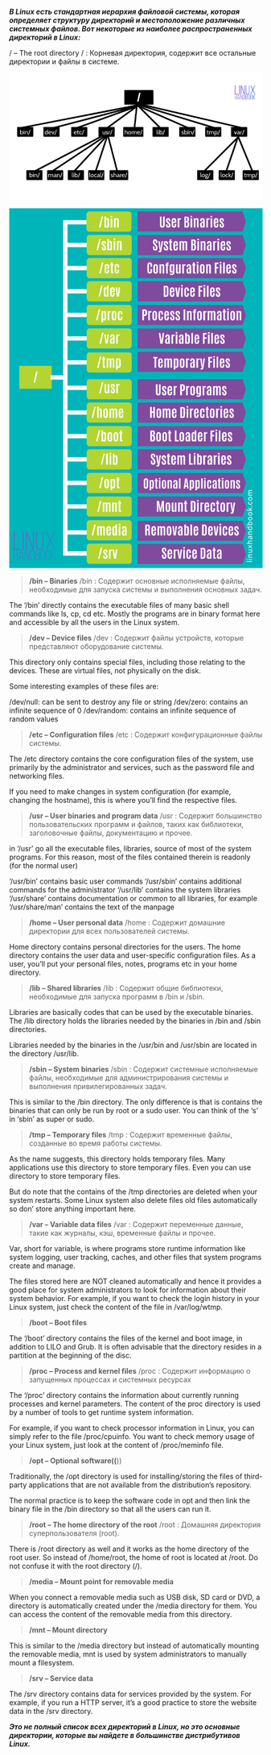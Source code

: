 ***В Linux есть стандартная иерархия файловой системы, которая определяет структуру директорий и местоположение различных системных файлов. Вот некоторые из наиболее распространенных директорий в Linux:***



/ – The root directory / : Корневая директория, содержит все остальные директории и файлы в системе.

![My Image](img/linux-directory-structure-1.png)


![My Image](img/linux-system-directoies-poster.png)

>**/bin – Binaries** /bin : Содержит основные исполняемые файлы, необходимые для запуска системы и выполнения основных задач.

The ‘/bin’ directly contains the executable files of many basic shell commands like ls, cp, cd etc. Mostly the programs are in binary format here and accessible by all the users in the Linux system.

>**/dev – Device files** /dev : Содержит файлы устройств, которые представляют оборудование системы.


This directory only contains special files, including those relating to the devices. These are virtual files, not physically on the disk.

Some interesting examples of these files are:

/dev/null: can be sent to destroy any file or string
/dev/zero: contains an infinite sequence of 0
/dev/random: contains an infinite sequence of random values

>**/etc – Configuration files**  /etc : Содержит конфигурационные файлы системы.


The /etc directory contains the core configuration files of the system, use primarily by the administrator and services, such as the password file and networking files.

If you need to make changes in system configuration (for example, changing the hostname), this is where you’ll find the respective files.

>**/usr – User binaries and program data** /usr : Содержит большинство пользовательских программ и файлов, таких как библиотеки, заголовочные файлы, документацию и прочее.


in ‘/usr’ go all the executable files, libraries, source of most of the system programs. For this reason, most of the files contained therein is read­only (for the normal user)

‘/usr/bin’ contains basic user commands
‘/usr/sbin’ contains additional commands for the administrator
‘/usr/lib’ contains the system libraries
‘/usr/share’ contains documentation or common to all libraries, for example ‘/usr/share/man’ contains the text of the manpage

>**/home – User personal data** /home : Содержит домашние директории для всех пользователей системы.


Home directory contains personal directories for the users. The home directory contains the user data and user-specific configuration files. As a user, you’ll put your personal files, notes, programs etc in your home directory.

>**/lib – Shared libraries** /lib : Содержит общие библиотеки, необходимые для запуска программ в /bin и /sbin.


Libraries are basically codes that can be used by the executable binaries. The /lib directory holds the libraries needed by the binaries in /bin and /sbin directories.

Libraries needed by the binaries in the /usr/bin and /usr/sbin are located in the directory /usr/lib.

>**/sbin – System binaries** /sbin : Содержит системные исполняемые файлы, необходимые для администрирования системы и выполнения привилегированных задач.

This is similar to the /bin directory. The only difference is that is contains the binaries that can only be run by root or a sudo user. You can think of the ‘s’ in ‘sbin’ as super or sudo.

>**/tmp – Temporary files** /tmp : Содержит временные файлы, созданные во время работы системы.


As the name suggests, this directory holds temporary files. Many applications use this directory to store temporary files. Even you can use directory to store temporary files.

But do note that the contains of the /tmp directories are deleted when your system restarts. Some Linux system also delete files old files automatically so don’ store anything important here.

>**/var – Variable data files** /var : Содержит переменные данные, такие как журналы, кэш, временные файлы и прочее.


Var, short for variable, is where programs store runtime information like system logging, user tracking, caches, and other files that system programs create and manage.

The files stored here are NOT cleaned automatically and hence it provides a good place for system administrators to look for information about their system behavior. For example, if you want to check the login history in your Linux system, just check the content of the file in /var/log/wtmp.


>**/boot – Boot files**

The ‘/boot’ directory contains the files of the kernel and boot image, in addition to LILO and Grub. It is often advisable that the directory resides in a partition at the beginning of the disc.

>**/proc – Process and kernel files** /proc : Содержит информацию о запущенных процессах и системных ресурсах

The ‘/proc’ directory contains the information about currently running processes and kernel parameters. The content of the proc directory is used by a number of tools to get runtime system information.

For example, if you want to check processor information in Linux, you can simply refer to the file /proc/cpuinfo. You want to check memory usage of your Linux system, just look at the content of /proc/meminfo file.

>**/opt – Optional software((**))

Traditionally, the /opt directory is used for installing/storing the files of third-party applications that are not available from the distribution’s repository.

The normal practice is to keep the software code in opt and then link the binary file in the /bin directory so that all the users can run it.

>**/root – The home directory of the root** /root : Домашняя директория суперпользователя (root).


There is /root directory as well and it works as the home directory of the root user. So instead of /home/root, the home of root is located at /root. Do not confuse it with the root directory (/).

>**/media – Mount point for removable media**

When you connect a removable media such as USB disk, SD card or DVD, a directory is automatically created under the /media directory for them. You can access the content of the removable media from this directory.

>**/mnt – Mount directory**

This is similar to the /media directory but instead of automatically mounting the removable media, mnt is used by system administrators to manually mount a filesystem.

>**/srv – Service data**

The /srv directory contains data for services provided by the system. For example, if you run a HTTP server, it’s a good practice to store the website data in the /srv directory.


***Это не полный список всех директорий в Linux, но это основные директории, которые вы найдете в большинстве дистрибутивов Linux.***